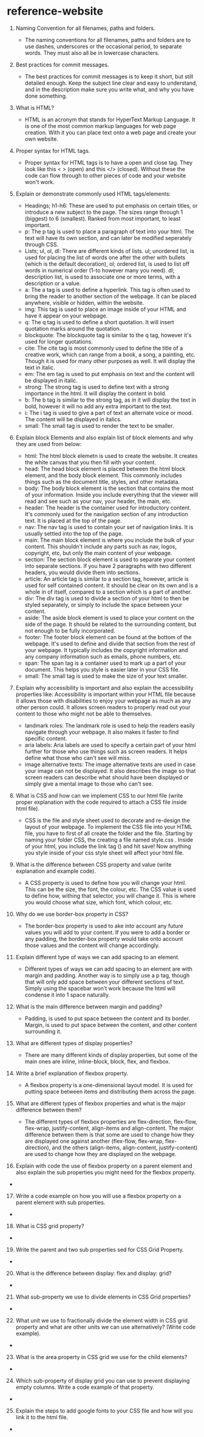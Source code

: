 # reference-website
1. Naming Convention for all filenames, paths and folders.
    - The naming conventions for all filenames, paths and folders are to use dashes, underscores or the occasional period, to separate words. They must also all be in lowercase characters. 

2. Best practices for commit messages.
    - The best practices for commit messages is to keep it short, but still detailed enough. Keep the subject line clear and easy to understand, and in the description make sure you write what, and why you have done something.

3. What is HTML?
    - HTML is an acronym that stands for HyperText Markup Language. It is one of the most common markup languages for web page creation. With it you can place text onto a web page and create your own website. 

4. Proper syntax for HTML tags.
    - Proper syntax for HTML tags is to have a open and close tag. They look like this < > (open) and this </> (closed). Without these the code can flow through to other pieces of code and your website won't work. 

5. Explain or demonstrate commonly used HTML tags/elements:
    - Headings; h1-h6: These are used to put emphasis on certain titles, or introduce a new subject to the page. The sizes range through 1 (biggest) to 6 (smallest). Ranked from most important, to least important. 
    - p: The p tag is used to place a paragraph of text into your html. The text will have its own section, and can later be modified seperately through CSS.
    - Lists; ul, ol, dl: There are different kinds of lists. ul; unordered list, is used for placing the list of words one after the other with bullets (which is the default decoration), ol; ordered list, is used to list off words in numerical order (1-to however many you need). dl; description list, is used to associate one or more terms, with a description or a value.
    - a: The a tag is used to define a hyperlink. This tag is often used to bring the reader to another section of the webpage. It can be placed anywhere, visible or hidden, within the website.
    - img: This tag is used to place an image inside of your HTML and have it appear on your webpage. 
    - q: The q tag is used to define a short quotation. It will insert quotation marks around the quotation. 
    - blockquote: The blockquote tag is similar to the q tag, however it's used for longer quotations. 
    - cite: The cite tag is most commonly used to define the title of a creative work, which can range from a book, a song, a painting, etc. Though it is used for many other purposes as well. It will display the text in italic.
    - em: The em tag is used to put emphasis on text and the content will be displayed in italic.
    - strong: The strong tag is used to define text with a strong importance in the html. It will display the content in bold.
    - b: The b tag is similar to the strong tag, as in it will display the text in bold, however it will no add any extra important to the text.    
    - i: The i tag is used to give a part of text an alternate voice or mood. The content will be displayed in italics.
    - small: The small tag is used to render the text to be smaller. 

6. Explain block Elements and also explain list of block elements and why they are used from below:
    - html: The html block elemetn is used to create the website. It creates the white canvas that you then fill with your content.
    - head: The head block element is placed between the html block element, and the body block element. This commonly includes things such as the document title, styles, and other metadata.
    - body: The body block element is the section that contains the most of your information. Inside you include everything that the viewer will read and see such as your nav, your header, the main, etc.
    - header: The header is the container used for introductory content. It's commonly used for the navigation section of any introduction text. It is placed at the top of the page.
    - nav: The nav tag is used to contain your set of navigation links. It is usually settled into the top of the page. 
    - main: The main block element is where you include the bulk of your content. This shouldn't include any parts such as nav, logos, copyright, etc, but only the main content of your webpage. 
    - section: The section block element is used to separate your content into separate sections. If you have 2 paragraphs with two different headers, you would divide them into sections.
    - article: An article tag is similar to a section tag, however, article is used for self contained content. It should be clear on its own and is a whole in of itself, compared to a section which is a part of another.
    - div: The div tag is used to divide a section of your html to then be styled separately, or simply to include the space between your content.
    - aside: The aside block element is used to place your content on the side of the page. It should be related to the surrounding content, but not enough to be fully incorporated. 
    - footer: The footer block element can be found at the bottom of the webpage. It's used to define and divide that section from the rest of your webpage. It typically includes the copyright information and any company information such as emails, phone numbers, etc.
    - span: The span tag is a container used to mark up a part of your document. This helps you style is easier later in your CSS file.
    - small: The small tag is used to make the size of your text smaller.

7. Explain why accessibility is important and also explain the accessibility properties like:
    Accessibility is important within your HTML file because it allows those with disabilities to enjoy your webpage as much as any other person could. It allows screen readers to properly read out your content to those who might not be able to themselves.
    - landmark roles: The landmark role is used to help the readers easily navigate through your webpage. It also makes it faster to find specific content.
    - aria labels: Aria labels are used to specify a certain part of your html further for those who use things such as screen readers. It helps define what those who can't see will miss.
    - image alternative texts: The image alternative texts are used in case your image can not be displayed. It also describes the image so that screen readers can describe what should have been displayed or simply give a mental image to those who can't see.

8. What is CSS and how can we implement CSS to our html file (write proper explanation with the code required to attach a CSS file inside html file).
    - CSS is the file and style sheet used to decorate and re-design the layout of your webpage. To implement the CSS file into your HTML file, you have to first of all create the folder and the file. Starting by naming your folder CSS, the creating a file named style.css . Inside of your html, you include the link tag (<link rel="stylesheet" href="css/style.css">) and hit save! Now anything you style inside of your css style sheet will affect your html file.

9. What is the difference between CSS property and value (write explanation and example code).
    - A CSS property is used to define how you will change your html. This can be the size, the font, the colour, etc. The CSS value is used to define how, withing that selector, you will change it. This is where you would choose what size, which font, which colour, etc.

10. Why do we use border-box property in CSS?
    - The border-box property is used to ake into account any future values you will add to your content. If you were to add a border or any padding, the border-box property would take onto account those values and the content will change accordingly.

11. Explain different type of ways we can add spacing to an element.
    - Different types of ways we can add spacing to an element are with margin and padding. Another way is to simply use a p tag, though that will only add space between your different sections of text. Simply using the spacebar won't work because the html will condense it into 1 space naturally.

12. What is the main difference between margin and padding?
    - Padding, is used to put space between the content and its border. Margin, is used to put space between the content, and other content surrounding it.

13. What are different types of display properties?
    - There are many different kinds of display properties, but some of the main ones are inline, inline-block, block, flex, and flexbox. 

14. Write a brief explanation of flexbox property.
    - A flexbox property is a one-dimensional layout model. It is used for putting space between items and distributing them across the page.

15. What are different types of flexbox properties and what is the major difference between them?
    - The different types of flexbox properties are flex-direction, flex-flow, flex-wrap, justify-content, align-items and align-content. The major difference between them is that some are used to change how they are displayed one against another (flex-flow, flex-wrap, flex-direction), and the others (align-items, align-content, justify-content) are used to change how they are displayed on the webpage.
    
16. Explain with code the use of flexbox property on a parent element and also explain the sub properties you might need for the flexbox property.
- 
17. Write a code example on how you will use a flexbox property on a parent element with sub properties.
- 
18. What is CSS grid property?
- 
19. Write the parent and two sub properties sed for CSS Grid Property. 
- 
20. What is the difference between display: flex and display: grid?
- 
21. What sub-property we use to divide elements in CSS Grid properties?
- 
22. What unit we use to fractionally divide the element width in CSS grid property and what are other units we can use alternatively? (Write code example).
- 
23. What is the area property in CSS grid we use for the child elements?
- 
24. Which sub-property of display grid you can use to prevent displaying empty columns. Write a code example of that property.
- 
25. Explain the steps to add google fonts to your CSS file and how will you link it to the html file.
- 
